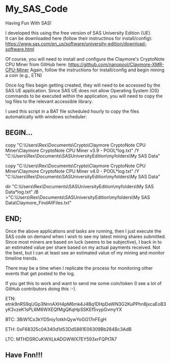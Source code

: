 # My_SAS_Code
Having Fun With SAS!

I developed this using the free version of SAS University Edition (UE).  
It can be downloaded here (follow their instructinos for install/config): 
https://www.sas.com/en_us/software/university-edition/download-software.html

Of course, you will need to install and configure the Claymore's CryptoNote CPU Miner from GitHub here:
https://github.com/nanopool/Claymore-XMR-CPU-Miner
Again, follow the instructions for install/config and begin mining a coin (e.g., ETN)

Once log files begin getting created, they will need to be accessed by the SAS UE application.
Since SAS UE does not allow Operating System (OS) commands to be executed within the application, you will need to copy the log files to the relevant accessible library.

I used this script in a BAT file scheduled hourly to copy the files automatically with windows scheduler:

BEGIN...
-
copy "C:\Users\Rex\Documents\Crypto\Claymore CryptoNote CPU Miner\Claymore CryptoNote CPU Miner v3.9 - POOL\*log.txt" /Y "C:\Users\Rex\Documents\SASUniversityEdition\myfolders\My SAS Data\"

copy "C:\Users\Rex\Documents\Crypto\Claymore CryptoNote CPU Miner\Claymore CryptoNote CPU Miner v4.0 - POOL\*log.txt" /Y "C:\Users\Rex\Documents\SASUniversityEdition\myfolders\My SAS Data\"

dir "C:\Users\Rex\Documents\SASUniversityEdition\myfolders\My SAS Data\*log.txt"  /B >"C:\Users\Rex\Documents\SASUniversityEdition\myfolders\My SAS Data\Claymore_FindAllFiles.txt"

END;
-

Once the above applications and tasks are running, then I just execute the SAS code on demand when I wish to see my latest mining shares submitted.  Since most miners are based on luck (seems to be subjective), I back in to an estimated value per share based on my actual payments received.  Not the best, but I can at least see an estimated value of my mining and monitor timeline trends.

There may be a time when I replicate the process for monitoring other events that get posted to the log.

If you get this to work and want to send me some coin/token (I see a lot of GitHub contributors doing this :-).

ETN: etnk9nRS9qUGp3NnnAXH4pM6mk4J4Bq1DHpDeWN3G2KuPPhn8jxcaEoB3yK3vzeK1sPL6M6WXEQfMgQKqHpSSKEf5vypGvmyYX

BTC: 3BiW1Cx3kYD5niy1otkhQywYoGG17nFEgH

ETH: 0xF68325c0A340d1d53Dd5881E06309Bb284Bc3AdB

LTC: MTHDSRCuKWXLkADGWWX7EY593xrFQPt7A7


Have Fnn!!!
-
